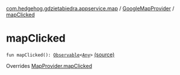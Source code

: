 [com.hedgehog.gdzietabiedra.appservice.map](../index.md) / [GoogleMapProvider](index.md) / [mapClicked](./map-clicked.md)

# mapClicked

`fun mapClicked(): `[`Observable`](http://reactivex.io/RxJava/javadoc/io/reactivex/Observable.html)`<`[`Any`](https://kotlinlang.org/api/latest/jvm/stdlib/kotlin/-any/index.html)`>` [(source)](https://github.com/asvid/GdzieTaBiedra/tree/master/app/src/main/java/com/hedgehog/gdzietabiedra/appservice/map/GoogleMapProvider.kt#L92)

Overrides [MapProvider.mapClicked](../-map-provider/map-clicked.md)

